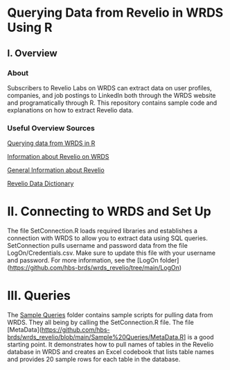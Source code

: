 # Querying Data from Revelio in WRDS Using R

## I. Overview
### About
Subscribers to Revelio Labs on WRDS can extract data on user profiles, companies, and job postings to LinkedIn both through the WRDS website and programatically through R.
This repository contains sample code and explanations on how to extract Revelio data. 

### Useful Overview Sources
[Querying data from WRDS in R](https://wrds-www.wharton.upenn.edu/pages/support/programming-wrds/programming-r/advanced-topics-in-r/querying-wrds-data-r/)

[Information about Revelio on WRDS](https://wrds-www.wharton.upenn.edu/pages/about/data-vendors/revelio-labs/)

[General Information about Revelio](https://www.data-dictionary.reveliolabs.com/data.html)

[Revelio Data Dictionary](https://www.data-dictionary.reveliolabs.com/)


# II. Connecting to WRDS and Set Up 
The file SetConnection.R loads required libraries and establishes a connection with WRDS to allow you to extract data using SQL queries. 
SetConnection pulls username and password data from the file LogOn/Credentials.csv.  Make sure to update this file with your username and password.
For more information, see the [LogOn folder] (https://github.com/hbs-brds/wrds_revelio/tree/main/LogOn)


# III. Queries 
The [Sample Queries](https://github.com/hbs-brds/wrds_revelio/tree/main/Sample%20Queries) folder contains sample scripts for pulling data from WRDS. They all being by calling the SetConnection.R file. 
The file [MetaData](https://github.com/hbs-brds/wrds_revelio/blob/main/Sample%20Queries/MetaData.R] is a good starting point. It demonstrates how to pull names of tables in the Revelio database in WRDS and creates an Excel codebook that lists table names and provides 20 sample rows for each table in the database. 



